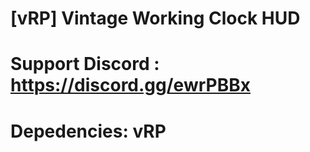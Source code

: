 # [vRP] Vintage Working Clock HUD
# Support Discord : https://discord.gg/ewrPBBx
# Depedencies: vRP
